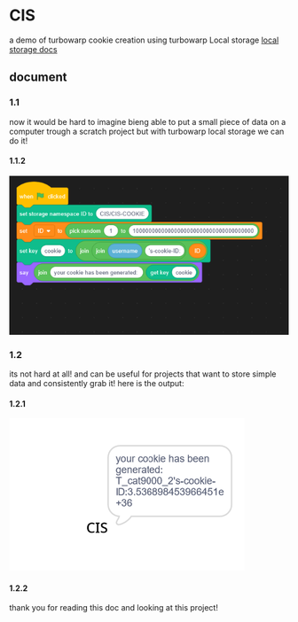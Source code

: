 # CIS
a demo of turbowarp cookie creation using turbowarp Local storage [local storage docs](https://extensions.turbowarp.org/local-storage)
## document
### 1.1
now it would be hard to imagine bieng able to put a small piece of data on a computer trough a scratch project but with turbowarp local storage we can do it!
#### 1.1.2
![image1](https://github.com/Alter-Net-codes/CIS/blob/main/images/Screenshot-2024-10-11-082752.png) 
### 1.2
its not hard at all! and can be useful for projects that want to store simple data and consistently grab it! here is the output:
#### 1.2.1
![image1](https://github.com/Alter-Net-codes/CIS/blob/main/images/Screenshot-2024-10-11-082802.png) 
#### 1.2.2
thank you for reading this doc and looking at this project!
